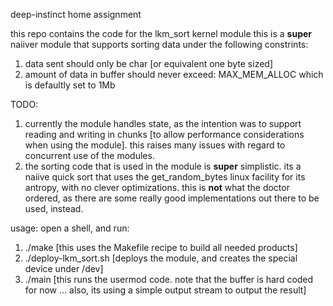 deep-instinct home assignment

this repo contains the code for the lkm_sort kernel module
this is a __super__ naiiver module that supports sorting data
under the following constrints:
1. data sent should only be char [or equivalent one byte sized]
2. amount of data in buffer should never exceed: MAX_MEM_ALLOC
   which is defaultly set to 1Mb

TODO:
1. currently the module handles state, as the intention was to
   support reading and writing in chunks [to allow performance
   considerations when using the module].
   this raises many issues with regard to concurrent use of the
   modules.
2. the sorting code that is used in the module is __super__ simplistic.
   its a naiive quick sort that uses the get_random_bytes linux 
   facility for its antropy, with no clever optimizations.
   this is __not__ what the doctor ordered, as there are some really
   good implementations out there to be used, instead.

usage:
open a shell, and run:
1. ./make [this uses the Makefile recipe to build all needed products]
2. ./deploy-lkm_sort.sh [deploys the module, and creates the special device under /dev]
3. ./main [this runs the usermod code. note that the buffer is hard coded for now ... 
           also, its using a simple output stream to output the result]

